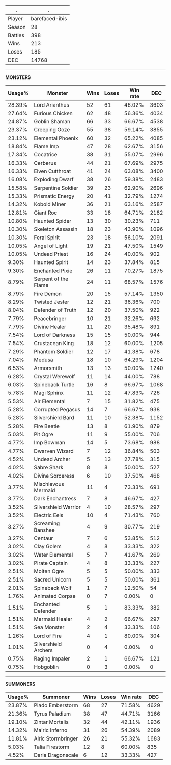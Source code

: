 .|.
|-|-
Player|barefaced-ibis
Season|28
Battles|398
Wins|213
Loses|185
DEC|14768

---
**MONSTERS**

Usage%|Monster|Wins|Loses|Win rate|DEC|
-|-|-|-|-|-|
28.39%|Lord Arianthus|52|61|46.02%|3603|
27.64%|Furious Chicken|62|48|56.36%|4034|
24.87%|Goblin Shaman|66|33|66.67%|4538|
23.37%|Creeping Ooze|55|38|59.14%|3855|
23.12%|Elemental Phoenix|60|32|65.22%|4085|
18.84%|Flame Imp|47|28|62.67%|3156|
17.34%|Cocatrice|38|31|55.07%|2996|
16.33%|Cerberus|44|21|67.69%|2975|
16.33%|Elven Cutthroat|41|24|63.08%|3400|
16.08%|Exploding Dwarf|38|26|59.38%|2483|
15.58%|Serpentine Soldier|39|23|62.90%|2696|
15.33%|Prismatic Energy|20|41|32.79%|1274|
14.32%|Kobold Miner|36|21|63.16%|2587|
12.81%|Giant Roc|33|18|64.71%|2182|
10.80%|Haunted Spider|13|30|30.23%|711|
10.30%|Skeleton Assassin|18|23|43.90%|1096|
10.30%|Feral Spirit|23|18|56.10%|2091|
10.05%|Angel of Light|19|21|47.50%|1549|
10.05%|Undead Priest|16|24|40.00%|902|
9.30%|Haunted Spirit|14|23|37.84%|815|
9.30%|Enchanted Pixie|26|11|70.27%|1875|
8.79%|Serpent of the Flame|24|11|68.57%|1576|
8.79%|Fire Demon|20|15|57.14%|1350|
8.29%|Twisted Jester|12|21|36.36%|700|
8.04%|Defender of Truth|12|20|37.50%|922|
7.79%|Peacebringer|10|21|32.26%|692|
7.79%|Divine Healer|11|20|35.48%|891|
7.54%|Lord of Darkness|15|15|50.00%|944|
7.54%|Crustacean King|18|12|60.00%|1205|
7.29%|Phantom Soldier|12|17|41.38%|678|
7.04%|Medusa|18|10|64.29%|1204|
6.53%|Armorsmith|13|13|50.00%|1240|
6.28%|Crystal Werewolf|11|14|44.00%|788|
6.03%|Spineback Turtle|16|8|66.67%|1068|
5.78%|Magi Sphinx|11|12|47.83%|726|
5.53%|Air Elemental|7|15|31.82%|475|
5.28%|Corrupted Pegasus|14|7|66.67%|938|
5.28%|Silvershield Bard|11|10|52.38%|1152|
5.28%|Fire Beetle|13|8|61.90%|879|
5.03%|Pit Ogre|11|9|55.00%|706|
4.77%|Imp Bowman|14|5|73.68%|988|
4.77%|Dwarven Wizard|7|12|36.84%|503|
4.52%|Undead Archer|5|13|27.78%|315|
4.02%|Sabre Shark|8|8|50.00%|527|
4.02%|Divine Sorceress|6|10|37.50%|468|
3.77%|Mischievous Mermaid|11|4|73.33%|691|
3.77%|Dark Enchantress|7|8|46.67%|427|
3.52%|Silvershield Warrior|4|10|28.57%|297|
3.52%|Electric Eels|10|4|71.43%|760|
3.27%|Screaming Banshee|4|9|30.77%|219|
3.27%|Centaur|7|6|53.85%|512|
3.02%|Clay Golem|4|8|33.33%|322|
3.02%|Water Elemental|5|7|41.67%|269|
3.02%|Pirate Captain|4|8|33.33%|227|
2.51%|Molten Ogre|5|5|50.00%|333|
2.51%|Sacred Unicorn|5|5|50.00%|361|
2.01%|Spineback Wolf|1|7|12.50%|54|
1.76%|Animated Corpse|0|7|0.00%|0|
1.51%|Enchanted Defender|5|1|83.33%|382|
1.51%|Mermaid Healer|4|2|66.67%|297|
1.51%|Sea Monster|2|4|33.33%|106|
1.26%|Lord of Fire|4|1|80.00%|304|
1.01%|Silvershield Archers|0|4|0.00%|0|
0.75%|Raging Impaler|2|1|66.67%|121|
0.75%|Hobgoblin|0|3|0.00%|0|

---
**SUMMONERS**

Usage%|Summoner|Wins|Loses|Win rate|DEC|
-|-|-|-|-|-|
23.87%|Plado Emberstorm|68|27|71.58%|4629|
21.36%|Tyrus Paladium|38|47|44.71%|3166|
19.10%|Zintar Mortalis|32|44|42.11%|1936|
14.32%|Malric Inferno|31|26|54.39%|2089|
11.81%|Alric Stormbringer|26|21|55.32%|1683|
5.03%|Talia Firestorm|12|8|60.00%|835|
4.52%|Daria Dragonscale|6|12|33.33%|427|
